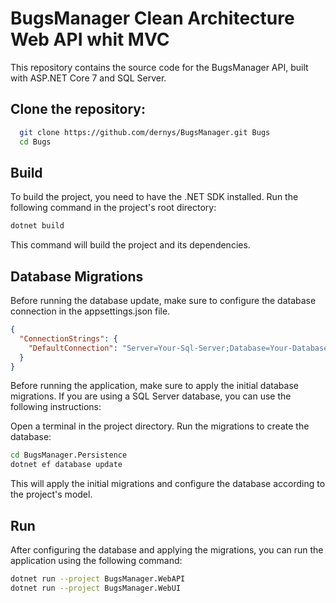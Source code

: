 # BugsManager Clean Architecture Web API whit MVC 
This repository contains the source code for the BugsManager API, built with ASP.NET Core 7 and SQL Server.

## Clone the repository:

 ```bash
   git clone https://github.com/dernys/BugsManager.git Bugs
   cd Bugs
```

## Build
To build the project, you need to have the .NET SDK installed. Run the following command in the project's root directory:

```bash
dotnet build
```

This command will build the project and its dependencies.

## Database Migrations

Before running the database update, make sure to configure the database connection in the appsettings.json file. 

```json
{
  "ConnectionStrings": {
    "DefaultConnection": "Server=Your-Sql-Server;Database=Your-Database-Name;User Id=sa;Password=Your-Password;Trusted_Connection=False;Encrypt=True;TrustServerCertificate=True;"
  }
}
```
Before running the application, make sure to apply the initial database migrations. If you are using a SQL Server database, you can use the following instructions:

Open a terminal in the project directory.
Run the migrations to create the database:

```bash
cd BugsManager.Persistence
dotnet ef database update
```

This will apply the initial migrations and configure the database according to the project's model.

## Run

After configuring the database and applying the migrations, you can run the application using the following command:

```bash
dotnet run --project BugsManager.WebAPI
dotnet run --project BugsManager.WebUI
```


